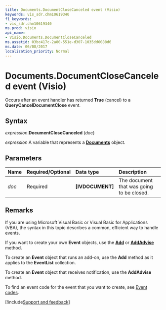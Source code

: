 ```yaml
---
title: Documents.DocumentCloseCanceled event (Visio)
keywords: vis_sdr.chm10619340
f1_keywords:
- vis_sdr.chm10619340
ms.prod: visio
api_name:
- Visio.Documents.DocumentCloseCanceled
ms.assetid: 03bc417c-2a80-551e-d307-1035dd6088d6
ms.date: 06/08/2017
localization_priority: Normal
---
```



# Documents.DocumentCloseCanceled event (Visio)

Occurs after an event handler has returned  **True** (cancel) to a **QueryCancelDocumentClose** event.


## Syntax

_expression_.**DocumentCloseCanceled** (_doc_)

_expression_ A variable that represents a **[Documents](Visio.Documents.md)** object.


## Parameters



|Name|Required/Optional|Data type|Description|
|:-----|:-----|:-----|:-----|
| _doc_|Required| **[IVDOCUMENT]**|The document that was going to be closed.|

## Remarks

If you are using Microsoft Visual Basic or Visual Basic for Applications (VBA), the syntax in this topic describes a common, efficient way to handle events.

If you want to create your own **Event** objects, use the **[Add](visio.eventlist.add.md)** or **[AddAdvise](visio.eventlist.addadvise.md)** method. 

To create an **Event** object that runs an add-on, use the **Add** method as it applies to the **EventList** collection. 

To create an **Event** object that receives notification, use the **AddAdvise** method. 

To find an event code for the event that you want to create, see [Event codes](../visio/Concepts/event-codesvisio.md).

[!include[Support and feedback](~/includes/feedback-boilerplate.md)]